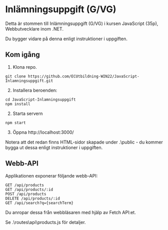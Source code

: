 # Inlämningsuppgift (G/VG)

Detta är stommen till Inlämningsuppgift (G/VG) i kursen JavaScript (35p), Webbutvecklare inom .NET.

Du bygger vidare på denna enligt instruktioner i uppgiften.

## Kom igång

1. Klona repo.

```
git clone https://github.com/ECUtbildning-WIN22/JavaScript-Inlamningsuppgift.git
```

2. Installera beroenden:

```
cd JavaScript-Inlamningsuppgift
npm install
```

2. Starta servern

```
npm start
```

3. Öppna http://localhost:3000/

Notera att det redan finns HTML-sidor skapade under .\public - du kommer bygga ut dessa enligt instruktioner i uppgiften.

## Webb-API

Applikationen exponerar följande webb-API:

``` 
GET /api/products
GET /api/products/:id
POST /api/products
DELETE /api/products/:id
GET /api/search?q={searchTerm}
``` 

Du anropar dessa från webbläsaren med hjälp av Fetch API:et.

Se .\routes\api\products.js för detaljer.